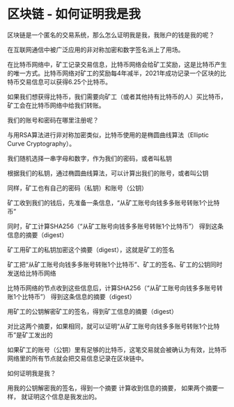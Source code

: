 # 区块链 - 如何证明我是我

区块链是一个匿名的交易系统，那么怎么证明我是我，我账户的钱是我的呢？

在互联网通信中被广泛应用的非对称加密和数字签名派上了用场。

在比特币网络中，矿工记录交易信息，比特币网络会给矿工奖励，这是比特币产生的唯一方式。比特币网络对矿工的奖励每4年减半，2021年成功记录一个区块的比特币交易信息可以获得6.25个比特币。

如果我们想获得比特币，我们需要向矿工（或者其他持有比特币的人）买比特币，矿工会在比特币网络中给我们转账。

我们的账号和密码在哪里注册呢？

与用RSA算法进行非对称加密类似，比特币使用的是椭圆曲线算法（Elliptic Curve Cryptography）。

我们随机选择一串字母和数字，作为我们的密码，或者叫私钥

根据我们的私钥，通过椭圆曲线算法，可以计算出我们的账号，或者叫公钥


同样，矿工也有自己的密码（私钥）和账号（公钥）


矿工收到我们的钱后，先准备一条信息，“从矿工账号向钱多多账号转账1个比特币”

同时，矿工计算SHA256（“从矿工账号向钱多多账号转账1个比特币”） 得到这条信息的摘要（digest）

矿工用矿工的私钥加密这个摘要（digest），这就是矿工的签名


矿工把“从矿工账号向钱多多账号转账1个比特币”、矿工的签名、矿工的公钥同时发送给比特币网络


比特币网络的节点收到这些信息后，计算SHA256（“从矿工账号向钱多多账号转账1个比特币”） 得到这条信息的摘要（digest）

用矿工的公钥解密矿工的签名，得到矿工信息的摘要（digest）

对比这两个摘要，如果相同，就可以证明“从矿工账号向钱多多账号转账1个比特币”是矿工发出的

如果矿工的账号（公钥）里有足够的比特币，这笔交易就会被确认为有效，比特币网络里的所有节点就会把交易信息记录在区块链中。


如何证明我是我？

用我的公钥解密我的签名，得到一个摘要
计算收到信息的摘要，
如果两个摘要一样，
就证明这个信息是我发出的。





